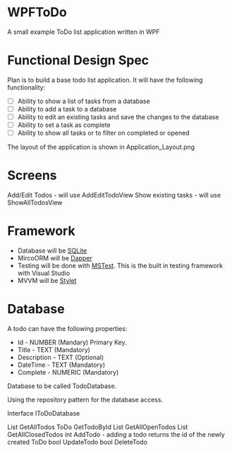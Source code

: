 # WPFToDo
A small example ToDo list application written in WPF

Functional Design Spec
======================

Plan is to build a base todo list application. It will have	the following functionality:

* [ ] Ability to show a list of tasks from a database
* [ ] Ability to add a task to a database
* [ ] Ability to edit an existing tasks and save the changes to the database
* [ ] Ability to set a task as complete
* [ ] Ability to show all tasks or to filter on completed or opened

The layout of the application is shown in Application_Layout.png

Screens
=======

Add/Edit Todos -  will use AddEditTodoView
Show existing tasks  - will use ShowAllTodosView

Framework
=========

* Database will be [SQLite](https://www.sqlite.org/index.html)
* MircoORM will be [Dapper](https://github.com/StackExchange/Dapper)
* Testing will be done with [MSTest](https://docs.microsoft.com/en-us/dotnet/core/testing/unit-testing-with-mstest). This is the built in testing framework with Visual Studio
* MVVM will be [Stylet](https://github.com/canton7/Stylet)


Database
========

A todo can have the following properties:

* Id - NUMBER (Mandary) Primary Key.
* Title - TEXT (Mandatory)
* Description - TEXT (Optional)
* DateTime - TEXT (Mandatory)
* Complete - NUMERIC (Mandatory)

Database to be called TodoDatabase.

Using the repository pattern for the database access.

Interface IToDoDatabase

List<ToDo> GetAllTodos
ToDo GetTodoById
List<ToDo> GetAllOpenTodos
List<ToDo> GetAllClosedTodos
int AddTodo - adding a todo returns the id of the newly created ToDo
bool UpdateTodo
bool DeleteTodo